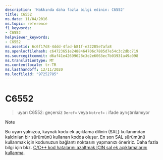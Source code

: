 ```yaml
---
description: 'Hakkında daha fazla bilgi edinin: C6552'
title: C6552
ms.date: 11/04/2016
ms.topic: reference
f1_keywords:
- C6552
helpviewer_keywords:
- C6552
ms.assetid: 6c6f17d8-4ddd-4fad-b81f-e32285e7afa8
ms.openlocfilehash: c64723651e2488464706c7885d7e54c3c2dbc719
ms.sourcegitcommit: d6af41e42699628c3e2e6063ec7b03931a49a098
ms.translationtype: MT
ms.contentlocale: tr-TR
ms.lasthandoff: 12/11/2020
ms.locfileid: "97252785"
---
```

# <a name="c6552"></a>C6552

> uyarı C6552: geçersiz `Deref=` veya `Notref=` : ifade ayrıştırılamıyor

> [!NOTE]
> Bu uyarı yalnızca, kaynak kodu ek açıklama dilinin (SAL) kullanımdan kaldırılan bir sürümünü kullanan kodda oluşur. En son SAL sürümünü kullanmak için kodunuzun bağlantı noktasını yapmanızı öneririz. Daha fazla bilgi için bkz. [C/C++ kod hatalarını azaltmak IÇIN sal ek açıklamalarını kullanma](../code-quality/using-sal-annotations-to-reduce-c-cpp-code-defects.md).
